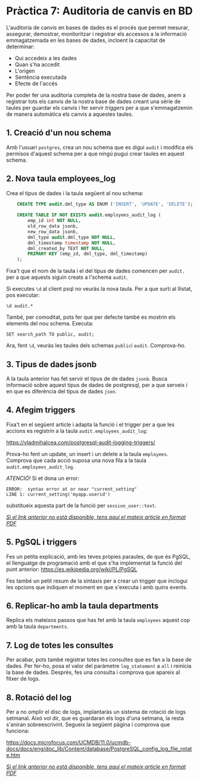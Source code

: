# Pràctica 7: Auditoria de canvis en BD

L'auditoria de canvis en bases de dades és el procés que permet mesurar, assegurar, demostrar, monitoritzar i registrar els accessos a la informació emmagatzemada en les bases de dades, incloent la capacitat de determinar:

* Qui accedeix a les dades
* Quan s'ha accedit
* L'origen
* Sentència executada
* Efecte de l'accés

Per poder fer una auditoria completa de la nostra base de dades, anem a registrar tots els canvis de la nostra base de dades creant una sèrie de taules per guardar els canvis i fer servir *triggers* per a que s'emmagatzemin de manera automàtica els canvis a aquestes taules.

## 1. Creació d'un nou schema

Amb l'usuari `postgres`, crea un nou schema que es digui `audit` i modifica els permisos d'aquest schema per a que ningú pugui crear taules en aquest schema.

## 2. Nova taula employees_log

Crea el tipus de dades i la taula següent al nou schema:

```sql
    CREATE TYPE audit.dml_type AS ENUM ('INSERT', 'UPDATE', 'DELETE');
	
    CREATE TABLE IF NOT EXISTS audit.employees_audit_log (
        emp_id int NOT NULL,
        old_row_data jsonb,
        new_row_data jsonb,
        dml_type audit.dml_type NOT NULL,
        dml_timestamp timestamp NOT NULL,
        dml_created_by TEXT NOT NULL,
        PRIMARY KEY (emp_id, dml_type, dml_timestamp)
    );
```
Fixa't que el nom de la taula i el del tipus de dades comencen per `audit.` per a que aquests siguin creats a l'schema `audit`.

Si executes `\d` al client psql no veuràs la nova taula. Per a que surti al llistat, pos executar:

	\d audit.*

També, per comoditat, pots fer que per defecte també es mostrin els elements del nou schema. Executa:

	SET search_path TO public, audit; 

Ara, fent `\d`, veuràs les taules dels schemas `public`i `audit`. Comprova-ho.

## 3. Tipus de dades jsonb

A la taula anterior has fet servir el tipus de de dades `jsonb`. Busca informació sobre aquest tipus de dades de postgresql, per a que serveix i en que es diferència del tipus de dades `json`.

## 4. Afegim triggers

Fixa't en el següent article i adapta la funció i el trigger per a que les accions es registrin a la taula `audit.employees_audit_log`:

https://vladmihalcea.com/postgresql-audit-logging-triggers/

Prova-ho fent un update, un insert i un delete a la taula `employees`. Comprova que cada acció suposa una nova fila a la taula `audit.employees_audit_log`. 

*ATENCIÓ!* Si et dona un error:

	ERROR:  syntax error at or near "current_setting"
	LINE 1: current_setting('myapp.userid')

substitueix aquesta part de la funció per `session_user::text`.

*[Si el link anterior no està disponible, tens aquí el mateix article en format PDF](https://github.com/alfonsovng/2asix-m02-m10/files/6137261/docs.microfocus.com-How.to.Configure.PostgreSQL.Log.Files.Rotation.by.Size.pdf)*

## 5. PgSQL i triggers

Fes un petita explicació, amb les teves pròpies paraules, de que és PgSQL, el llenguatge de programació amb el que s'ha implementat la funció del punt anterior: https://es.wikipedia.org/wiki/PL/PgSQL

Fes també un petit resum de la sintaxis per a crear un trigger que inclogui les opcions que indiquen el moment en que s'executa i amb quins events.

## 6. Replicar-ho amb la taula departments

Replica els mateixos passos que has fet amb la taula `employees` aquest cop amb la taula `departments`. 

## 7. Log de totes les consultes

Per acabar, pots també registrar totes les consultes que es fan a la base de dades. Per fer-ho, posa el valor del paràmetre `log_statement`  a `all` i reinicia la base de dades. Desprès, fes una consulta i comprova que apareix al fitxer de logs. 

## 8. Rotació del log

Per a no omplir el disc de logs, implantaràs un sistema de rotació de logs setmanal. Això vol dir, que es guardaran els logs d'una setmana, la resta s'aniran sobreescrivint. Segueix la següent pàgina i comprova que funciona: 

https://docs.microfocus.com/UCMDB/11.0/ucmdb-docs/docs/eng/doc_lib/Content/database/PostgreSQL_config_log_file_rotate.htm

*[Si el link anterior no està disponible, tens aquí el mateix article en format PDF](https://github.com/alfonsovng/2asix-m02-m10/files/6137259/vladmihalcea.com-PostgreSQL.audit.logging.using.triggers.pdf)*


